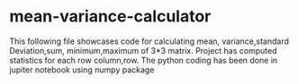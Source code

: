 # mean-variance-calculator
This following file showcases code for calculating mean, variance,standard Deviation,sum, minimum,maximum of  3*3 matrix.
Project has computed  statistics for each row column,row.
The python coding has been done in jupiter notebook using numpy package

